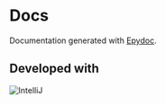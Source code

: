 Docs
====

Documentation generated with [Epydoc](http://epydoc.sourceforge.net/).

Developed with 
--------------
![IntelliJ](http://www.jetbrains.com/idea/docs/logo_intellij_idea.png)